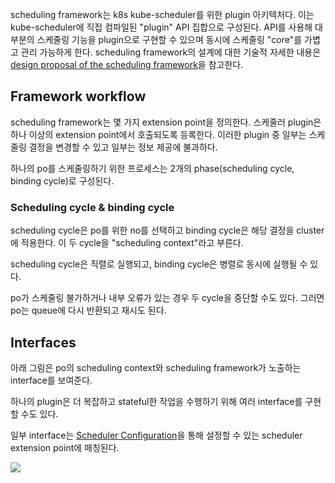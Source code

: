 scheduling framework는 k8s kube-scheduler를 위한 plugin 아키텍처다. 이는 kube-scheduler에 직접 컴파일된 "plugin" API 집합으로 구성된다. API를 사용해 대부분의 스케줄링 기능을 plugin으로 구현할 수 있으며 동시에 스케줄링 "core"를 가볍고 관리 가능하게 한다. scheduling framework의 설계에 대한 기술적 자세한 내용은 [design proposal of the scheduling framework](https://github.com/kubernetes/enhancements/blob/master/keps/sig-scheduling/624-scheduling-framework/README.md)을 참고한다.

## Framework workflow
scheduling framework는 몇 가지 extension point을 정의한다. 스케줄러 plugin은 하나 이상의 extension point에서 호출되도록 등록한다. 이러한 plugin 중 일부는 스케줄링 결정을 변경할 수 있고 일부는 정보 제공에 불과하다.

하나의 po를 스케줄링하기 위한 프로세스는 2개의 phase(scheduling cycle, binding cycle)로 구성된다.

### Scheduling cycle & binding cycle
scheduling cycle은 po를 위한 no를 선택하고 binding cycle은 해당 결정을 cluster에 적용한다. 이 두 cycle을 "scheduling context"라고 부른다.

scheduling cycle은 직렬로 실행되고, binding cycle은 병렬로 동시에 실행될 수 있다.

po가 스케줄링 불가하거나 내부 오류가 있는 경우 두 cycle을 중단할 수도 있다. 그러면 po는 queue에 다시 반환되고 재시도 된다.

## Interfaces
아래 그림은 po의 scheduling context와 scheduling framework가 노출하는 interface를 보여준다.

하나의 plugin은 더 복잡하고 stateful한 작업을 수행하기 위해 여러 interface를 구현할 수도 있다.

일부 interface는 [Scheduler Configuration](https://kubernetes.io/docs/reference/scheduling/config/#extension-points)을 통해 설정할 수 있는 scheduler extension point에 매칭된다.

![](https://kubernetes.io/images/docs/scheduling-framework-extensions.png)